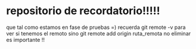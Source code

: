 # repositorio de recordatorio!!!!!
que tal como estamos en fase de pruebas =)
recuerda git remote -v para ver si tenemos el remoto sino
git remote add origin ruta_remota
no eliminar es importante !!

